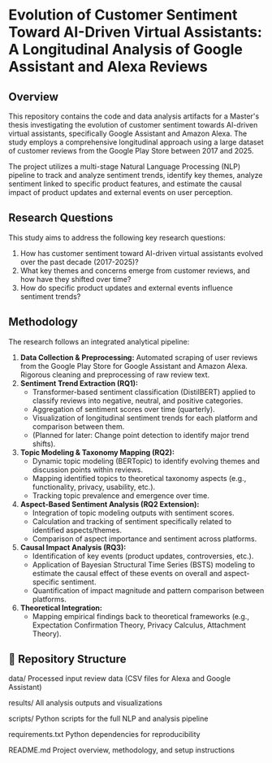 # Evolution of Customer Sentiment Toward AI-Driven Virtual Assistants: A Longitudinal Analysis of Google Assistant and Alexa Reviews

## Overview

This repository contains the code and data analysis artifacts for a Master's thesis investigating the evolution of customer sentiment towards AI-driven virtual assistants, specifically Google Assistant and Amazon Alexa. The study employs a comprehensive longitudinal approach using a large dataset of customer reviews from the Google Play Store between 2017 and 2025.

The project utilizes a multi-stage Natural Language Processing (NLP) pipeline to track and analyze sentiment trends, identify key themes, analyze sentiment linked to specific product features, and estimate the causal impact of product updates and external events on user perception.

## Research Questions

This study aims to address the following key research questions:

1.  How has customer sentiment toward AI-driven virtual assistants evolved over the past decade (2017-2025)?
2.  What key themes and concerns emerge from customer reviews, and how have they shifted over time?
3.  How do specific product updates and external events influence sentiment trends?

## Methodology

The research follows an integrated analytical pipeline:

1.  **Data Collection & Preprocessing:** Automated scraping of user reviews from the Google Play Store for Google Assistant and Amazon Alexa. Rigorous cleaning and preprocessing of raw review text.
2.  **Sentiment Trend Extraction (RQ1):**
    * Transformer-based sentiment classification (DistilBERT) applied to classify reviews into negative, neutral, and positive categories.
    * Aggregation of sentiment scores over time (quarterly).
    * Visualization of longitudinal sentiment trends for each platform and comparison between them.
    * (Planned for later: Change point detection to identify major trend shifts).
3.  **Topic Modeling & Taxonomy Mapping (RQ2):**
    * Dynamic topic modeling (BERTopic) to identify evolving themes and discussion points within reviews.
    * Mapping identified topics to theoretical taxonomy aspects (e.g., functionality, privacy, usability, etc.).
    * Tracking topic prevalence and emergence over time.
4.  **Aspect-Based Sentiment Analysis (RQ2 Extension):**
    * Integration of topic modeling outputs with sentiment scores.
    * Calculation and tracking of sentiment specifically related to identified aspects/themes.
    * Comparison of aspect importance and sentiment across platforms.
5.  **Causal Impact Analysis (RQ3):**
    * Identification of key events (product updates, controversies, etc.).
    * Application of Bayesian Structural Time Series (BSTS) modeling to estimate the causal effect of these events on overall and aspect-specific sentiment.
    * Quantification of impact magnitude and pattern comparison between platforms.
6.  **Theoretical Integration:**
    * Mapping empirical findings back to theoretical frameworks (e.g., Expectation Confirmation Theory, Privacy Calculus, Attachment Theory).

## 📁 Repository Structure
data/
Processed input review data (CSV files for Alexa and Google Assistant)

results/
All analysis outputs and visualizations


scripts/
Python scripts for the full NLP and analysis pipeline

requirements.txt
Python dependencies for reproducibility

README.md
Project overview, methodology, and setup instructions
